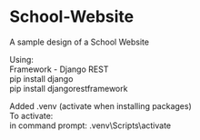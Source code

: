 # School-Website
A sample design of a School Website  

Using:  
Framework - Django REST  
pip install django  
pip install djangorestframework  

Added .venv (activate when installing packages)  
To activate:    
in command prompt: .venv\Scripts\activate  
